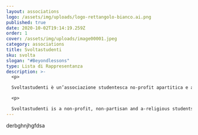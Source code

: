 ```yaml
---
layout: associations
logo: /assets/img/uploads/logo-rettangolo-bianco.ai.png
published: true
date: 2020-10-02T19:14:19.259Z
order: 1
cover: /assets/img/uploads/image00001.jpeg
category: associations
title: Svoltastudenti
sku: svolta
slogan: "#Beyondlessons"
type: Lista di Rappresentanza
description: >-
  <p>

  Svoltastudenti è un’associazione studentesca no-profit apartitica e aconfessionale, la prima in Italia a rispecchiare il modello anglosassone delle students’ union. Per noi students’ union significa due anime: una associativa e l’altra di rappresentanza. È costituita da studenti, con lo scopo di offrire corsi, sport, viaggi, favorire la mobilità interuniversitaria e garantire la qualità dell’offerta formativa. I nostri valori sono la mobilità e l’internazionalizzazione, ci battiamo costantemente per il merito, per le pari opportunità e per una didattica in continuo miglioramento. Infine, crediamo nel #beyondlessons, quindi alimentiamo le vostre passioni creando una community partecipativa con eventi sportivi e di student life.

  <p>

  Svoltastudenti is a non-profit, non-partisan and a-religious students’ union. Meaning two coexisting souls: one associative the other representative. Our mission is to create opportunities, spread culture and implement projects. Our values are internationalization, teaching & innovation, participation, sport & student life.
---
```

derbghnjhgfdsa